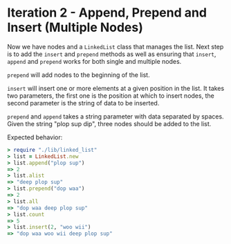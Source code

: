 # Iteration 2 - Append, Prepend and Insert (Multiple Nodes)

Now we have nodes and a `LinkedList` class that manages the list. Next step is to add the `insert` and `prepend` methods as well as ensuring that `insert`, `append` and `prepend` works for both single and multiple nodes.

`prepend` will add nodes to the beginning of the list.

`insert` will insert one or more elements at a given position in the list. It takes two parameters, the first one is the position at which to insert nodes, the second parameter is the string of data to be inserted.

`prepend` and `append` takes a string parameter with data separated by spaces. Given the string "plop sup dip", three nodes should be added to the list.

Expected behavior:

```ruby
> require "./lib/linked_list"
> list = LinkedList.new
> list.append("plop sup")
=> 2
> list.alist
=> "deep plop sup"
> list.prepend("dop waa")
=> 2
> list.all
=> "dop waa deep plop sup"
> list.count
=> 5
> list.insert(2, "woo wii")
=> "dop waa woo wii deep plop sup"
```
